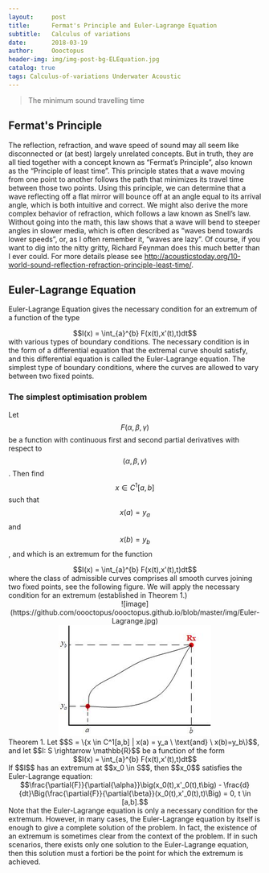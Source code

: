 ```yaml
---
layout:     post
title:      Fermat's Principle and Euler-Lagrange Equation 
subtitle:   Calculus of variations
date:       2018-03-19
author:     Oooctopus
header-img: img/img-post-bg-ELEquation.jpg
catalog: true
tags: Calculus-of-variations Underwater Acoustic
---
```


> The minimum sound travelling time

<script type="text/javascript" async src="https://cdn.mathjax.org/mathjax/latest/MathJax.js?config=TeX-MML-AM_CHTML"> </script>

## Fermat's Principle
The reflection, refraction, and wave speed of sound may all seem like disconnected or (at best) largely unrelated concepts. But in truth, they are all tied together with a concept known as “Fermat’s Principle”, also known as the “Principle of least time”. This principle states that a wave moving from one point to another follows the path that minimizes its travel time between those two points. Using this principle, we can determine that a wave reflecting off a flat mirror will bounce off at an angle equal to its arrival angle, which is both intuitive and correct. We might also derive the more complex behavior of refraction, which follows a law known as Snell’s law. Without going into the math, this law shows that a wave will bend to steeper angles in slower media, which is often described as “waves bend towards lower speeds”, or, as I often remember it, “waves are lazy”. Of course, if you want to dig into the nitty gritty, Richard Feynman does this much better than I ever could. For more details please see http://acousticstoday.org/10-world-sound-reflection-refraction-principle-least-time/.

## Euler-Lagrange Equation
Euler-Lagrange Equation gives the necessary condition for an extremum of a function of the type
<center> $$I(x) = \int_{a}^{b} F(x(t),x'(t),t)dt$$ </center>
with various types of boundary conditions. The necessary condition is in the form of a differential equation that the extremal curve should satisfy, and this differential equation is called the Euler-Lagrange equation.
The simplest type of boundary conditions, where the curves are allowed to vary between two fixed points.

### The simplest optimisation problem
Let $$F(\alpha,\beta,\gamma)$$ be a function with continuous first and second partial derivatives with respect to $$(\alpha,\beta,\gamma)$$. Then find $$x \in C^1[a,b]$$ such that $$x(a)=y_a$$ and $$x(b)=y_b$$, and which is an extremum for the function
<center> $$I(x) = \int_{a}^{b} F(x(t),x'(t),t)dt$$ </center>
where the class of admissible curves comprises all smooth curves joining two fixed points, see the following figure.
We will apply the necessary condition for an extremum (established in Theorem 1.)
<center>![image](https://github.com/oooctopus/oooctopus.github.io/blob/master/img/Euler-Lagrange.jpg)</center>
<center> <img src="https://github.com/oooctopus/oooctopus.github.io/blob/master/img/Euler-Lagrange.jpg"/> </center>
Theorem 1. Let $$S = \{x \in C^1[a,b] | x(a) = y_a \ \text{and} \ x(b)=y_b\}$$, and let $$I: S \rightarrow \mathbb{R}$$ be a function of the form
<center> $$I(x) = \int_{a}^{b} F(x(t),x'(t),t)dt$$ </center>
If $$I$$ has an extremum at $$x_0 \in S$$, then $$x_0$$ satisfies the Euler-Lagrange equation: 
<center> $$\frac{\partial{F}}{\partial{\alpha}}\big(x_0(t),x'_0(t),t\big) - \frac{d}{dt}\Big(\frac{\partial{F}}{\partial{\beta}}(x_0(t),x'_0(t),t)\Big) = 0, t \in [a,b].$$ </center>
Note that the Euler-Lagrange equation is only a necessary condition for the extremum. However, in many cases, the Euler-Lagrange equation by itself is enough to give a complete solution of the problem. In fact, the existence of
an extremum is sometimes clear from the context of the problem. If in such scenarios, there exists only one solution to the Euler-Lagrange equation, then this solution must a fortiori be the point for which the extremum is achieved.